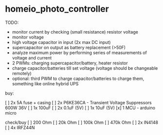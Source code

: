 homeio_photo_controller
=======================

TODO:

* monitor current by checking (small resistance) resistor voltage
* monitor voltage
* high voltage capacitor in input (2x max DC input)
* supercapacitor on output as battery replacement (>50F)
* analyze maximum power by performing series of measurements of voltage and current
* 2 PWMs: charging supercapacitor/battery, heater resistor
* charge capacitor/batteries till set voltage (voltage should be changeable remotely)
* optional: third PWM to charge capacitor/batteries to charge them, something like online hybrid UPS

buy:

[ ] 2x 5A fuse + casing
[ ] 2x P6KE36CA - Transient Voltage Suppressors 600W 36V 
[ ] 1x 100uF
[ ] 2x 0.1uF (5V)
[ ] 1x 10uF (5V)
[x] 1 MCU - arduino micro


check/buy
[ ] 200 Ohm
[ ] 20k Ohm
[ ] 100k Ohm
[ ] 470k Ohm
[ ] 2x IN4148
[ ] 4x IRFZ44N
